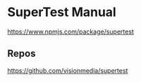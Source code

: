 # SuperTest Manual

<https://www.npmjs.com/package/supertest>

## Repos

<https://github.com/visionmedia/supertest>
